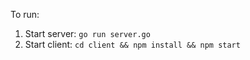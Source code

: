 To run:
1. Start server: `go run server.go`
2. Start client: `cd client && npm install && npm start`